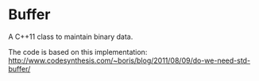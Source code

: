 Buffer
======

A C++11 class to maintain binary data.

The code is based on this implementation:
http://www.codesynthesis.com/~boris/blog/2011/08/09/do-we-need-std-buffer/
